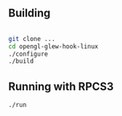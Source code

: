

## Building

```bash

git clone ...
cd opengl-glew-hook-linux
./configure
./build

```

## Running with RPCS3

```bash
./run
```
